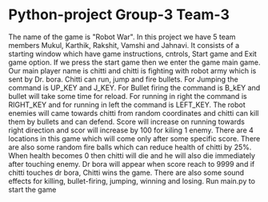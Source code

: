 # Python-project Group-3 Team-3
The name of the game is "Robot War". In this project we have 5 team members Mukul, Karthik, Rakshit, Vamshi and Jahnavi. It consists of a starting window which have game instructions, cntrols, Start game and Exit game option.
If we press the start game then we enter the game main game. Our main player name is chitti and chitti is fighting with robot army which is sent by Dr. bora.
Chitti can run, jump and fire bullets. For Jumping the command is UP_KEY and J_KEY. For Bullet firing the command is B_kEY and bullet will take some time for reload. For running in right the command is RIGHT_KEY and for running in left the command is LEFT_KEY.
The robot enemies will came towards chitti from random coordinates and chitti can kill them by bullets and can defend.
Score will increase on running towards right direction and scor will increase by 100 for kiling 1 enemy. There are 4 locations in this game which will come only after some specific score.
There are also some random fire balls which can reduce health of chitti by 25%. 
When health becomes 0 then chitti will die and he will also die immediately after touching enemy.
Dr bora will appear when score reach to 9999 and if chitti touches dr bora, Chitti wins the game.
There are also some sound effects for killing, bullet-firing, jumping, winning and losing.
Run main.py to start the game
